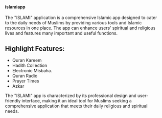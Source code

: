 #### islamiapp


The "ISLAMI" application is a comprehensive Islamic app designed to cater to the daily needs of Muslims by providing various tools and Islamic resources in one place. The app can enhance users' spiritual and religious lives and features many important and useful functions.

## Highlight Features: 
 
-	Quran Kareem
-	Hadith Collection
-	Electronic Misbaha.
-	Quran Radio
-	Prayer Times
-	Azkar 
 

The "ISLAMI" app is characterized by its professional design and user-friendly interface, making it an ideal tool for Muslims seeking a comprehensive application that meets their daily religious and spiritual needs.
